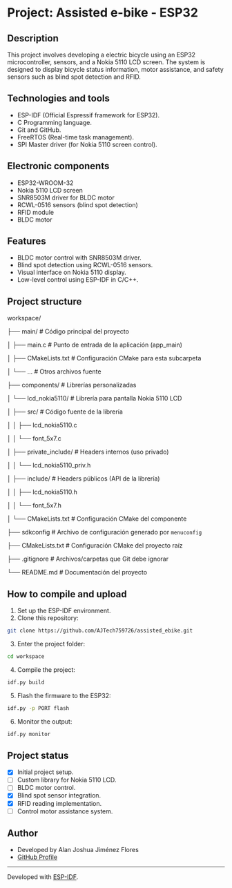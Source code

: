 # Project: Assisted e-bike - ESP32
## Description
This project involves developing a electric bicycle using an ESP32 microcontroller, sensors, and a Nokia 5110 LCD screen.
The system is designed to display bicycle status information, motor assistance, and safety sensors such as blind spot detection and RFID.

## Technologies and tools
- ESP-IDF (Official Espressif framework for ESP32).
- C Programming language.
- Git and GitHub.
- FreeRTOS (Real-time task management).
- SPI Master driver (for Nokia 5110 screen control).

## Electronic components
- ESP32-WROOM-32
- Nokia 5110 LCD screen
- SNR8503M driver for BLDC motor
- RCWL-0516 sensors (blind spot detection)
- RFID module
- BLDC motor

## Features
- BLDC motor control with SNR8503M driver.
- Blind spot detection using RCWL-0516 sensors.
- Visual interface on Nokia 5110 display.
- Low-level control using ESP-IDF in C/C++.

## Project structure

workspace/

├── main/                       # Código principal del proyecto

│   ├── main.c                 # Punto de entrada de la aplicación (app_main)

│   ├── CMakeLists.txt         # Configuración CMake para esta subcarpeta

│   └── ...                    # Otros archivos fuente

├── components/                # Librerías personalizadas

│   └── lcd_nokia5110/         # Librería para pantalla Nokia 5110 LCD

│       ├── src/               # Código fuente de la librería

│       │   ├── lcd_nokia5110.c

│       │   └── font_5x7.c

│       ├── private_include/   # Headers internos (uso privado)

│       │   └── lcd_nokia5110_priv.h

│       ├── include/           # Headers públicos (API de la librería)

│       │   ├── lcd_nokia5110.h

│       │   └── font_5x7.h

│       └── CMakeLists.txt     # Configuración CMake del componente

├── sdkconfig                  # Archivo de configuración generado por `menuconfig`

├── CMakeLists.txt             # Configuración CMake del proyecto raíz

├── .gitignore                 # Archivos/carpetas que Git debe ignorar

└── README.md                  # Documentación del proyecto


## How to compile and upload
1. Set up the ESP-IDF environment.
2. Clone this repository:

```bash
git clone https://github.com/AJTech759726/assisted_ebike.git
```

3. Enter the project folder:

```bash
cd workspace
```

4. Compile the project:

```bash
idf.py build
```

5. Flash the firmware to the ESP32:

```bash
idf.py -p PORT flash
```

6. Monitor the output:

```bash
idf.py monitor
```

## Project status
- [X] Initial project setup.
- [ ] Custom library for Nokia 5110 LCD.
- [ ] BLDC motor control.
- [X] Blind spot sensor integration.
- [X] RFID reading implementation.
- [ ] Control motor assistance system.

## Author
- Developed by Alan Joshua Jiménez Flores
- [GitHub Profile](https://github.com/AJTech759726/)
---

Developed with [ESP-IDF](https://docs.espressif.com/projects/esp-idf/en/latest/).
